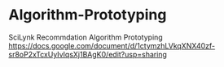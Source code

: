 # Algorithm-Prototyping
SciLynk Recommdation Algorithm Prototyping
https://docs.google.com/document/d/1ctymzhLVkqXNX40zf-sr8oP2xTcxUyIvIqsXj1BAgK0/edit?usp=sharing
